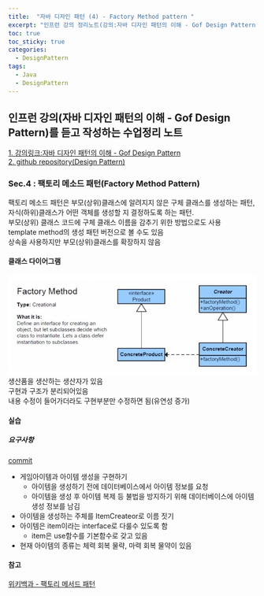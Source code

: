 ```yaml
---
title:  "자바 디자인 패턴 (4) - Factory Method pattern "
excerpt: "인프런 강의 정리노트(강의:자바 디자인 패턴의 이해 - Gof Design Pattern)"
toc: true
toc_sticky: true
categories:
  - DesignPattern
tags:
  - Java
  - DesignPattern
---
```

## 인프런 강의(자바 디자인 패턴의 이해 - Gof Design Pattern)를 듣고 작성하는 수업정리 노트  
[1. 강의링크:자바 디자인 패턴의 이해 - Gof Design Pattern](https://www.inflearn.com/course/%EC%9E%90%EB%B0%94-%EB%94%94%EC%9E%90%EC%9D%B8-%ED%8C%A8%ED%84%B4)  
[2. github repository(Design Pattern)](https://github.com/hongjuzzang/DesignPattern)  


### Sec.4 : 팩토리 메소드 패턴(Factory Method Pattern)  
팩토리 메소드 패턴은 부모(상위)클래스에 알려지지 않은 구체 클래스를 생성하는 패턴, 자식(하위)클래스가 어떤 객체를 생성할 지 결정하도록 하는 패턴.  
부모(상위) 클래스 코드에 구체 클래스 이름을 감추기 위한 방법으로도 사용  
template method의 생성 패턴 버전으로 볼 수도 있음  
상속을 사용하지만 부모(상위)클래스를 확장하지 않음  

#### 클래스 다이어그램  
![img](/assets/images/post/200717-fmpt.jpg)  
생산품을 생산하는 생산자가 있음  
구현과 구조가 분리되어있음  
내용 수정이 들어가더라도 구현부분만 수정하면 됨(유연성 증가)  

#### 실습  
##### 요구사항  
[commit](https://github.com/hongjuzzang/DesignPattern/commit/a39934d9f5c14d14d7067b0a7c6fb476eb0c0b77)  
* 게임아이템과 아이템 생성을 구현하기  
   + 아이템을 생성하기 전에 데이터베이스에서 아이템 정보를 요청  
   + 아이템을 생성 후 아이템 복제 등 불법을 방지하기 위해 데이터베이스에 아이템 생성 정보를 남김  
* 아이템을 생성하는 주체를 ItemCreateor로 이름 짓기  
* 아이템은 item이라는 interface로 다룰수 있도록 함  
   + item은 use함수를 기본함수로 갖고 있음  
* 현재 아이템의 종류는 체력 회복 물략, 마력 회복 물약이 있음  

#### 참고  
[위키백과 - 팩토리 메서드 패턴](https://ko.wikipedia.org/wiki/%ED%8C%A9%ED%86%A0%EB%A6%AC_%EB%A9%94%EC%84%9C%EB%93%9C_%ED%8C%A8%ED%84%B4)  